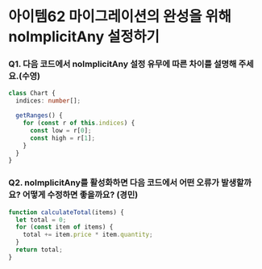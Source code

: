 # 아이템62 마이그레이션의 완성을 위해 noImplicitAny 설정하기

### Q1. 다음 코드에서 noImplicitAny 설정 유무에 따른 차이를 설명해 주세요.(수영)

```ts
class Chart {
  indices: number[];

  getRanges() {
    for (const r of this.indices) {
      const low = r[0];
      const high = r[1];
    }
  }
}
```

### Q2. noImplicitAny를 활성화하면 다음 코드에서 어떤 오류가 발생할까요? 어떻게 수정하면 좋을까요? (경민)

```ts
function calculateTotal(items) {
  let total = 0;
  for (const item of items) {
    total += item.price * item.quantity;
  }
  return total;
}
```
